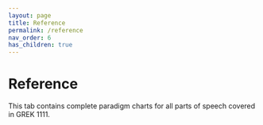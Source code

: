 ```yaml
---
layout: page
title: Reference
permalink: /reference
nav_order: 6
has_children: true
---
```


# Reference

This tab contains complete paradigm charts for all parts of speech covered in GREK 1111.
